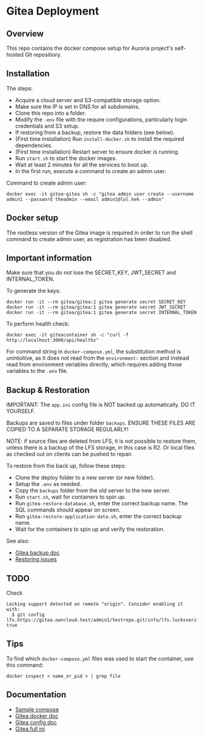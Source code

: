 # Gitea Deployment

## Overview
This repo contains the docker compose setup for Auroria project's self-hosted Git repositiory.

## Installation
The steps:
- Acquire a cloud server and S3-compatible storage option.
- Make sure the IP is set in DNS for all subdomains.
- Clone this repo into a folder.
- Modify the `.env` file with the require configurations, particularly login credentials and S3 setup.
- If restoring from a backup, restore the data folders (see below).
- (First time installation) Run `install-docker.sh` to install the required dependencies.
- (First time installation) Restart server to ensure docker is running.
- Run `start.sh` to start the docker images.
- Wait at least 2 minutes for all the services to boot up.
- In the first run, execute a command to create an admin user.

Command to create admin user:
```shell
docker exec -it gitea-gitea sh -c "gitea admin user create --username admin1 --password theadmin --email admin1@lol.kek --admin"
```

## Docker setup
The rootless version of the Gitea image is required in order to run the shell command to create admin user, as registration has been disabled.

## Important information
Make sure that you do not lose the SECRET_KEY, JWT_SECRET and INTERNAL_TOKEN.

To generate the keys:
```shell
docker run -it --rm gitea/gitea:1 gitea generate secret SECRET_KEY
docker run -it --rm gitea/gitea:1 gitea generate secret JWT_SECRET
docker run -it --rm gitea/gitea:1 gitea generate secret INTERNAL_TOKEN
```

To perform health check:
```shell
docker exec -it giteacontainer sh -c "curl -f http://localhost:3000/api/healthz"
```

For command string in `docker-compose.yml`, the substitution method is unintuitive, as it does not read from the `environment:` section and instead read from environment veriables directly, which requires adding those variables to the `.env` file.

## Backup & Restoration
IMPORTANT: The `app.ini` config file is NOT backed up automatically. DO IT YOURSELF.

Backups are saved to files under folder `backups`. ENSURE THESE FILES ARE COPIED TO A SEPARATE STORAGE REGULARLY!

NOTE: if source files are deleted from LFS, it is not possible to restore them, unless there is a backup of the LFS storage, in this case is R2. Or local files as checked out on clients can be pushed to repair.

To restore from the back up, follow these steps:
- Clone the deploy folder to a new server (or new folder).
- Setup the `.env` as needed.
- Copy the `backups` folder from the old server to the new server.
- Run `start.sh`, wait for containers to spin up.
- Run `gitea-restore-database.sh`, enter the correct backup name. The SQL commands should appear on screen.
- Run `gitea-restore-application-data.sh`, enter the correct backup name.
- Wait for the containers to spin up and verify the restoration.

See also:
- [Gitea backup doc](https://docs.gitea.com/administration/backup-and-restore)
- [Restoring issues](https://peterbabic.dev/blog/issues-restoring-gitea-from-dump/)

## TODO

Check
```
Locking support detected on remote "origin". Consider enabling it with:
  $ git config lfs.https://gitea.owncloud.test/admin1/testrepo.git/info/lfs.locksverify true
```

## Tips

To find which `docker-compose.yml` files was used to start the container, use this command:

```shell
docker inspect < name_or_pid > | grep file
```

## Documentation
- [Sample compose](https://github.com/heyValdemar/gitea-traefik-letsencrypt-docker-compose)
- [Gitea docker doc](https://docs.gitea.com/installation/install-with-docker-rootless)
- [Gitea config doc](https://docs.gitea.com/administration/config-cheat-sheet)
- [Gitea full ini](https://github.com/go-gitea/gitea/blob/main/custom/conf/app.example.ini)